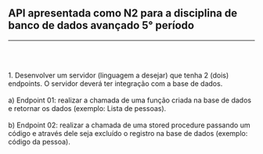 
<br>

<h2> API apresentada como N2 para a disciplina de banco de dados avançado 5° período</h2><hr><br><br>
<p>
1. Desenvolver um servidor (linguagem a desejar) que tenha 2 (dois) endpoints. O servidor deverá ter integração com a base de dados.<br><br>
a) Endpoint 01: realizar a chamada de uma função criada na base de dados e retornar os dados (exemplo: Lista de pessoas).<br><br>
b) Endpoint 02: realizar a chamada de uma stored procedure passando um código e através dele seja excluído o registro na base de dados (exemplo: código da pessoa).<br><br>

</p>
